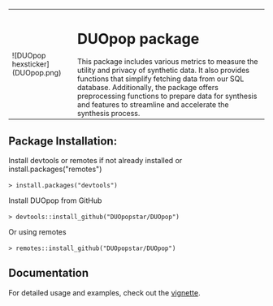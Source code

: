 <table>
<tr>
<td>
![DUOpop hexsticker](DUOpop.png)
</td>
<td>
<h1>DUOpop package</h1>
This package includes various metrics to measure the utility and privacy of synthetic data. It also provides functions that simplify fetching data from our SQL database. Additionally, the package offers preprocessing functions to prepare data for synthesis and features to streamline and accelerate the synthesis process. 
</td>
</tr>
</table>

## Package Installation:

Install devtools or remotes if not already installed or install.packages("remotes")

`> install.packages("devtools")`

Install DUOpop from GitHub

`> devtools::install_github("DUOpopstar/DUOpop")`

Or using remotes

`> remotes::install_github("DUOpopstar/DUOpop")`

## Documentation

For detailed usage and examples, check out the [vignette](https://DUOpopstar.github.io/DUOpop/doc/manual_DUOpop.html).
